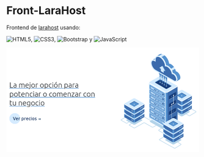 # Front-LaraHost
Frontend de <a href="https://www.larahost.net" target="blank">larahost</a>  usando:

![HTML5](https://img.shields.io/badge/html5-%23E34F26.svg?style=for-the-badge&logo=html5&logoColor=white),
![CSS3](https://img.shields.io/badge/css3-%231572B6.svg?style=for-the-badge&logo=css3&logoColor=white),
![Bootstrap](https://img.shields.io/badge/bootstrap-%23563D7C.svg?style=for-the-badge&logo=bootstrap&logoColor=white) y
![JavaScript](https://img.shields.io/badge/javascript-%23323330.svg?style=for-the-badge&logo=javascript&logoColor=%23F7DF1E)

<img src="./example.png">




